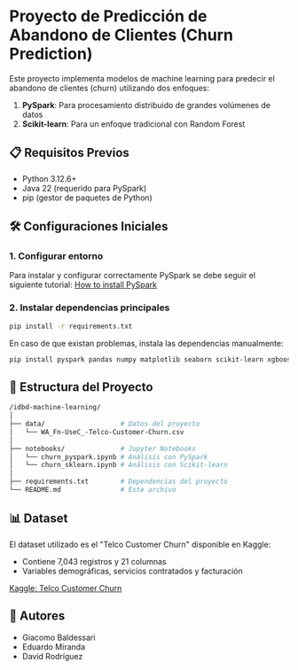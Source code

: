 # Proyecto de Predicción de Abandono de Clientes (Churn Prediction)

Este proyecto implementa modelos de machine learning para predecir el abandono de clientes (churn) utilizando dos enfoques:

1. **PySpark**: Para procesamiento distribuido de grandes volúmenes de datos
2. **Scikit-learn**: Para un enfoque tradicional con Random Forest

## 📋 Requisitos Previos

- Python 3.12.6+
- Java 22 (requerido para PySpark)
- pip (gestor de paquetes de Python)

## 🛠 Configuraciones Iniciales

### 1. Configurar entorno

Para instalar y configurar correctamente PySpark se debe seguir el siguiente tutorial:
[How to install PySpark](https://medium.com/@marcelopedronidasilva/how-to-install-and-run-pyspark-locally-integrated-with-vscode-via-jupyter-notebook-on-windows-ff209ac8621f)

### 2. Instalar dependencias principales

```bash
pip install -r requirements.txt
```

En caso de que existan problemas, instala las dependencias manualmente:

```bash
pip install pyspark pandas numpy matplotlib seaborn scikit-learn xgboost jupyter
```

## 📂 Estructura del Proyecto

```sh
/idbd-machine-learning/
│
├── data/                   # Datos del proyecto
│   └── WA_Fn-UseC_-Telco-Customer-Churn.csv
│
├── notebooks/              # Jupyter Notebooks
│   └── churn_pyspark.ipynb # Análisis con PySpark
│   └── churn_sklearn.ipynb # Análisis con Scikit-learn
│
├── requirements.txt        # Dependencias del proyecto
└── README.md               # Este archivo
```

## 📊 Dataset

El dataset utilizado es el "Telco Customer Churn" disponible en Kaggle:

- Contiene 7,043 registros y 21 columnas
- Variables demográficas, servicios contratados y facturación

[Kaggle: Telco Customer Churn](https://www.kaggle.com/blastchar/telco-customer-churn)

## 🤝 Autores

- Giacomo Baldessari
- Eduardo Miranda
- David Rodríguez
